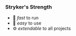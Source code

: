 ### Stryker's Strength

* 🚀 _fast_ to run  
* 👶 _easy_ to use  
* ⚙️ _extendable_ to all projects

<!--.element class="no-list"-->